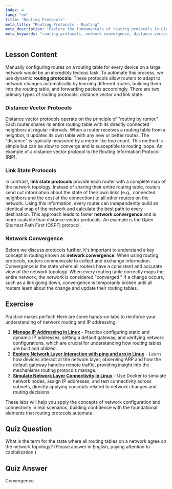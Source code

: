 ```yaml
---
index: 4
lang: "en"
title: "Routing Protocols"
meta_title: "Routing Protocols - Routing"
meta_description: "Explore the fundamentals of routing protocols in Linux networking. This guide covers distance vector and link state protocols, network convergence, and how routers build and maintain routing tables. A perfect tutorial for beginners."
meta_keywords: "routing protocols, network convergence, distance vector, link state, linux networking, routing table, network tutorial, beginner guide, router communication"
---
```


## Lesson Content

Manually configuring routes on a routing table for every device on a large network would be an incredibly tedious task. To automate this process, we use dynamic **routing protocols**. These protocols allow routers to adapt to network changes automatically by learning different routes, building them into the routing table, and forwarding packets accordingly. There are two primary types of routing protocols: distance vector and link state.

### Distance Vector Protocols

Distance vector protocols operate on the principle of "routing by rumor." Each router shares its entire routing table with its directly connected neighbors at regular intervals. When a router receives a routing table from a neighbor, it updates its own table with any new or better routes. The "distance" is typically measured by a metric like hop count. This method is simple but can be slow to converge and is susceptible to routing loops. An example of a distance vector protocol is the Routing Information Protocol (RIP).

### Link State Protocols

In contrast, **link state protocols** provide each router with a complete map of the network topology. Instead of sharing their entire routing table, routers send out information about the state of their own links (e.g., connected neighbors and the cost of the connection) to all other routers on the network. Using this information, every router can independently build an identical map of the network and calculate the best path to every destination. This approach leads to faster **network convergence** and is more scalable than distance vector protocols. An example is the Open Shortest Path First (OSPF) protocol.

### Network Convergence

Before we discuss protocols further, it's important to understand a key concept in routing known as **network convergence**. When using routing protocols, routers communicate to collect and exchange information. Convergence is the state where all routers have a consistent and accurate view of the network topology. When every routing table correctly maps the entire network, the network is considered "converged." If a change occurs, such as a link going down, convergence is temporarily broken until all routers learn about the change and update their routing tables.

## Exercise

Practice makes perfect! Here are some hands-on labs to reinforce your understanding of network routing and IP addressing:

1.  **[Manage IP Addressing in Linux](https://labex.io/labs/comptia-manage-ip-addressing-in-linux-592736)** - Practice configuring static and dynamic IP addresses, setting a default gateway, and verifying network configurations, which are crucial for understanding how routing tables are built and utilized.
2.  **[Explore Network Layer Interaction with ping and arp in Linux](https://labex.io/labs/comptia-explore-network-layer-interaction-with-ping-and-arp-in-linux-592746)** - Learn how devices interact at the network layer, observing ARP and how the default gateway handles remote traffic, providing insight into the mechanisms routing protocols manage.
3.  **[Simulate Network Layer Connectivity in Linux](https://labex.io/labs/comptia-simulate-network-layer-connectivity-in-linux-592752)** - Use Docker to simulate network nodes, assign IP addresses, and test connectivity across subnets, directly applying concepts related to network changes and routing decisions.

These labs will help you apply the concepts of network configuration and connectivity in real scenarios, building confidence with the foundational elements that routing protocols automate.

## Quiz Question

What is the term for the state where all routing tables on a network agree on the network topology? (Please answer in English, paying attention to capitalization.)

## Quiz Answer

Convergence
